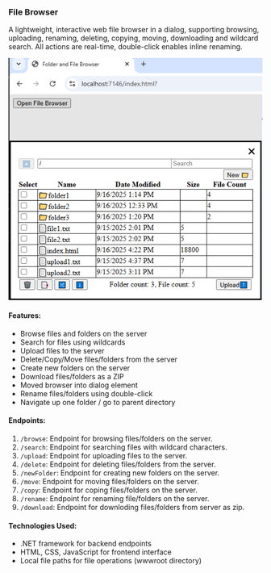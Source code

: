 ﻿### File Browser

A lightweight, interactive web file browser in a dialog, supporting browsing, uploading, renaming, deleting, copying, moving, downloading and wildcard search. 
All actions are real-time, double-click enables inline renaming.

![screenshot](screenshot.png)

#### Features:
 
- Browse files and folders on the server
- Search for files using wildcards
- Upload files to the server
- Delete/Copy/Move files/folders from the server
- Create new folders on the server
- Download files/folders as a ZIP
- Moved browser into dialog element
- Rename files/folders using double-click
- Navigate up one folder / go to parent directory


#### Endpoints:
1. `/browse`: Endpoint for browsing files/folders on the server.
2. `/search`: Endpoint for searching files with wildcard characters.
3. `/upload`: Endpoint for uploading files to the server.
4. `/delete`: Endpoint for deleting files/folders from the server.
5. `/newFolder`: Endpoint for creating new folders on the server.
6. `/move`: Endpoint for moving files/folders on the server.
7. `/copy`: Endpoint for coping files/folders on the server.
8. `/rename`: Endpoint for renaming file/folders on the server.
8. `/download`: Endpoint for downloding files/folders from server as zip.

#### Technologies Used:
- .NET framework for backend endpoints
- HTML, CSS, JavaScript for frontend interface
- Local file paths for file operations (wwwroot directory)